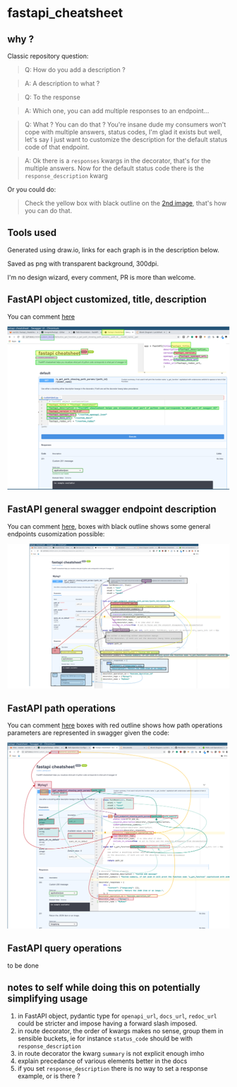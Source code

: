# fastapi_cheatsheet

## why ?

Classic repository question:

> Q: How do you add a description ?

> A: A description to what ?

> Q: To the response

> A: Which one, you can add multiple responses to an endpoint...

> Q: What ? You can do that ? You're insane dude my consumers won't cope with multiple answers, status codes, I'm glad it exists but well, let's say I just want to customize the description for the default status code of that endpoint.

> A: Ok there is a `responses` kwargs in the decorator, that's for the multiple answers.
Now for the default status code there is the `response_description` kwarg

Or you could do:

> Check the yellow box with black outline on the [2nd image](https://gitlab.com/euri10/fastapi_cheatsheet/raw/master/fastapi_cheatsheet_general_endpoint.png), that's how you can do that.

## Tools used

Generated using draw.io, links for each graph is in the description below.

Saved as png with transparent background, 300dpi.

I'm no design wizard, every comment, PR is more than welcome.

## FastAPI object customized, title, description

You can comment [here](https://drive.google.com/file/d/1wh2uK3YYtC50wncQuLnHNNdVeRFVaXn6/view?usp=sharing)

![Title and descriptions of API](fastapi_cheatsheet_main.png)


## FastAPI general swagger endpoint description

You can comment [here](https://drive.google.com/file/d/1xCYkcK8YI2zXwzi97XVeegsoVFa0feQq/view?usp=sharing), boxes with black outline shows some general endpoints cusomization possible:

![General endpoint](fastapi_cheatsheet_general_endpoint.png)



## FastAPI path operations

You can comment [here](https://drive.google.com/file/d/1DkJuYFjk4kPSO3Y8EfXCIrhGJOwE-CsZ/view?usp=sharing) boxes with red outline shows how path operations parameters are represented in swagger given the code:

![Path operations](fastapi_cheatsheet_path.png)


## FastAPI query operations

to be done



## notes to self while doing this on potentially simplifying usage
1. in FastAPI object, pydantic type for `openapi_url`, `docs_url`, `redoc_url` could be stricter and impose having a forward slash imposed.
2. in route decorator, the order of kwargs makes no sense, group them in sensible buckets, ie for instance `status_code` should be with `response_description`
3. in route decorator the kwarg `summary` is not explicit enough imho
4. explain precedance of various elements better in the docs
5. if you set `response_description` there is no way to set a response example, or is there ?

